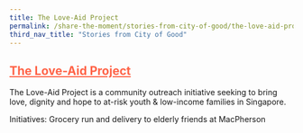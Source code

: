 ```yaml
---
title: The Love-Aid Project 
permalink: /share-the-moment/stories-from-city-of-good/the-love-aid-project
third_nav_title: "Stories from City of Good"
---
```


## <a href="https://www.theloveaidproject.org/" style="color:tomato">The Love-Aid Project</a> 

The Love-Aid Project is a community outreach initiative seeking to bring love, dignity and hope to at-risk youth & low-income families in Singapore.

Initiatives: Grocery run and delivery to elderly friends at MacPherson

